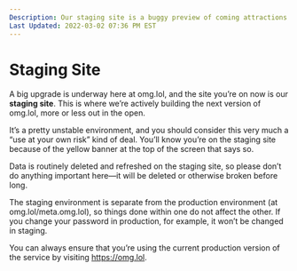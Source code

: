 ```yaml
---
Description: Our staging site is a buggy preview of coming attractions  
Last Updated: 2022-03-02 07:36 PM EST
---
```


# Staging Site

A big upgrade is underway here at omg.lol, and the site you’re on now is our **staging site**. This is where we’re actively building the next version of omg.lol, more or less out in the open.

It’s a pretty unstable environment, and you should consider this very much a “use at your own risk” kind of deal. You’ll know you’re on the staging site because of the yellow banner at the top of the screen that says so.

Data is routinely deleted and refreshed on the staging site, so please don’t do anything important here—it will be deleted or otherwise broken before long.

The staging environment is separate from the production environment (at omg.lol/meta.omg.lol), so things done within one do not affect the other. If you change your password in production, for example, it won’t be changed in staging.

You can always ensure that you’re using the current production version of the service by visiting https://omg.lol.
